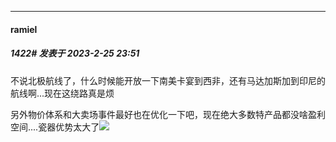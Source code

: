 
*****

####  ramiel  
##### 1422#       发表于 2023-2-25 23:51

不说北极航线了，什么时候能开放一下南美卡宴到西非，还有马达加斯加到印尼的航线啊...现在这绕路真是烦

另外物价体系和大卖场事件最好也在优化一下吧，现在绝大多数特产品都没啥盈利空间....瓷器优势太大了<img src="https://static.saraba1st.com/image/smiley/face2017/013.png" referrerpolicy="no-referrer">

